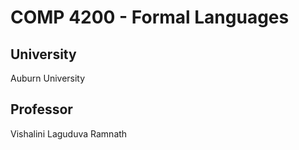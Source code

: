 # COMP 4200 - Formal Languages
## University
Auburn University
## Professor
Vishalini Laguduva Ramnath
